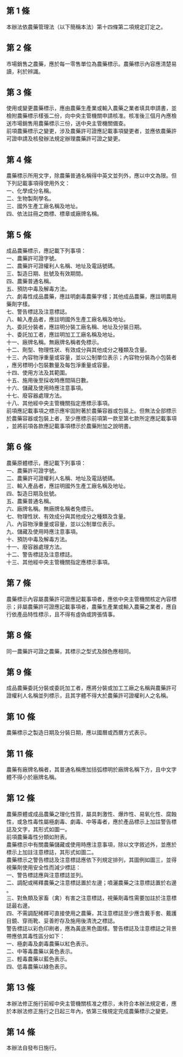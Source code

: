 第 1 條
-------
本辦法依農藥管理法（以下簡稱本法）第十四條第二項規定訂定之。

第 2 條
-------
市場銷售之農藥，應於每一零售單位為農藥標示。農藥標示內容應清楚易  
讀，利於辨識。

第 3 條
-------
使用或變更農藥標示，應由農藥生產業或輸入農藥之業者填具申請書，並  
檢附農藥標示樣張二份，向中央主管機關申請核准。核准後三個月內應檢  
送市場銷售用農藥標示三份，送中央主管機關備查。  
前項農藥標示之變更，涉及農藥許可證應記載事項變更者，並應依農藥許  
可證申請及核發辦法規定辦理農藥許可證之變更。

第 4 條
-------
農藥標示所用文字，除農藥普通名稱得中英文並列外，應以中文為限。但  
下列記載事項得使用外文：  
一、化學成分名稱。  
二、生物製劑學名。  
三、國外生產工廠名稱及地址。  
四、依法註冊之商標、標章或廠牌名稱。

第 5 條
-------
成品農藥標示，應記載下列事項：  
一、農藥許可證字號。  
二、農藥許可證權利人名稱、地址及電話號碼。  
三、製造日期、批號及有效期間。  
四、農藥普通名稱。  
五、預防中毒及解毒方法。  
六、劇毒性成品農藥，應註明劇毒農藥字樣；其他成品農藥，應註明農用  
    藥劑字樣。  
七、警告標誌及注意標誌。  
八、輸入產品者，應註明國外生產工廠名稱及地址。  
九、委託分裝者，應註明分裝工廠名稱、地址及分裝日期。  
十、委託加工者，應註明加工工廠名稱及地址。  
十一、廠牌名稱。無廠牌名稱者免標示。  
十二、劑型、物理性狀、有效成分與其他成分之種類及含量。  
十三、內容物淨重量或容量，並以公制單位表示；內容物分裝為小包裝者  
      ，應另標明小包裝數量及每包淨重量或容量。  
十四、使用方法及其範圍。  
十五、施用後至採收時應間隔日數。  
十六、儲藏及使用時應注意事項。  
十七、廢容器處理方法。  
十八、其他經中央主管機關指定應標示事項。  
前項應記載事項之標示應牢固附著於農藥容器或包裝上。但無法全部標示  
於農藥容器或包裝上者，至少應標示前項第一款至第七款所定應記載事項  
，並將前項各款應記載事項標示於農藥附加之說明書。

第 6 條
-------
農藥原體標示，應記載下列事項：  
一、農藥許可證字號。  
二、農藥許可證權利人名稱、地址及電話號碼。  
三、輸入產品者，應註明國外生產工廠名稱及地址。  
四、製造日期及批號。  
五、農藥普通名稱。  
六、廠牌名稱。無廠牌名稱者免標示。  
七、物理性狀、有效成分與其他成分之種類及含量。  
八、內容物淨重量或容量，並以公制單位表示。  
九、儲藏及使用時應注意事項。  
十、預防中毒及解毒方法。  
十一、廢容器處理方法。  
十二、警告標誌及注意標誌。  
十三、其他經中央主管機關指定應標示事項。

第 7 條
-------
農藥標示內容屬農藥許可證應記載事項者，應依中央主管機關核定內容標  
示；非屬農藥許可證應記載事項者，農藥生產業或輸入農藥之業者，應自  
行依產品特性標示，且不得有虛偽或誇張情事。

第 8 條
-------
同一農藥許可證之農藥，其標示之型式及顏色應相同。

第 9 條
-------
成品農藥委託分裝或委託加工者，應將分裝或加工工廠之名稱與農藥許可  
證權利人名稱並列標示，且其字體不得大於農藥許可證權利人之名稱。

第 10 條
--------
農藥標示之製造日期及分裝日期，應以國曆或西曆方式表示。

第 11 條
--------
農藥有廠牌名稱者，其普通名稱應加括弧標明於廠牌名稱下方，且中文字  
體不得小於廠牌名稱。

第 12 條
--------
農藥原體或成品農藥之理化性質，屬具刺激性、爆炸性、易氧化性、腐蝕  
性，或急性毒性屬極劇毒、劇毒、中等毒者，應於產品標示上加註警告標  
誌及文字，其形式如圖一。  
前項農藥毒性分類如附表。  
農藥標示中有關農藥儲藏或使用時應注意事項，除以文字敘述外，並應於  
標示上加註注意標誌，其形式如圖二。  
農藥標示之警告標誌及注意標誌應依下列規定排列，其圖例如圖三，並得  
視藥劑使用安全性而減少標誌：  
一、警告標誌應與注意標誌並列。  
二、調配或稀釋農藥之注意標誌置於左邊；噴灑農藥之注意標誌置於右邊  
    。  
三、對魚類及家畜（禽）有害之注意標誌，視藥劑毒性需要加註於注意標  
    誌最右邊。  
四、不需調配稀釋可直接使用之農藥，其注意標誌至少應含戴手套、戴護  
    目鏡、穿雨靴、妥善貯存及施用後清洗之標誌。  
警告標誌以彩色印刷者，應為黃底黑色圖樣。警告標誌及注意標誌之背景  
帶應依其毒性區分如下：  
一、極劇毒及劇毒農藥以紅色表示。  
二、中等毒農藥以黃色表示。  
三、輕毒農藥以藍色表示。  
四、低毒農藥以綠色表示。

第 13 條
--------
本辦法修正施行前經中央主管機關核准之標示，未符合本辦法規定者，應  
於本辦法修正施行之日起三年內，依第三條規定完成農藥標示之變更。

第 14 條
--------
本辦法自發布日施行。

